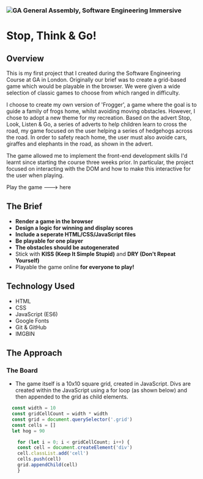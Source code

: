### ![GA](https://cloud.githubusercontent.com/assets/40461/8183776/469f976e-1432-11e5-8199-6ac91363302b.png) General Assembly, Software Engineering Immersive

# Stop, Think & Go!


## Overview 

This is my first project that I created during the Software Engineering Course at GA in London. Originally our brief was to create a grid-based game which would be playable in the browser. We were given a wide selection of classic games to choose from which ranged in difficulty. 

I choose to create my own version of 'Frogger', a game where the goal is to guide a family of frogs home, whilst avoiding moving obstacles. However, I chose to adopt a new theme for my recreation. Based on the advert Stop, Look, Listen & Go, a series of adverts to help children learn to cross the road, my game focused on the user helping a series of hedgehogs across the road. In order to safety reach home, the user must also avoide cars, giraffes and elephants in the road, as shown in the advert.

The game allowed me to implement the front-end development skills I'd learnt since starting the course three weeks prior. In particular, the project focused on interacting with the DOM and how to make this interactive for the user when playing. 

Play the game ---> here 

## The Brief 

- **Render a game in the browser**
- **Design a logic for winning and display scores**
- **Include a seperate HTML/CSS/JavaScript files**
- **Be playable for one player**
- **The obstacles should be autogenerated**
- Stick with **KISS (Keep It Simple Stupid)** and **DRY (Don't Repeat Yourself)**
- Playable the game online **for everyone to play!**


## Technology Used 

- HTML
- CSS
- JavaScript (ES6)
- Google Fonts
- Git & GitHub
- IMGBIN

## The Approach 

### The Board

- The game itself is a 10x10 square grid, created in JavaScript. Divs are created within the JavaScript using a for loop (as shown below) and then appended to the grid as child elements. 

```js 
  const width = 10
  const gridCellCount = width * width
  const grid = document.querySelector('.grid')
  const cells = []
  let hog = 90

    for (let i = 0; i < gridCellCount; i++) {
    const cell = document.createElement('div')
    cell.classList.add('cell')
    cells.push(cell)
    grid.appendChild(cell)
    }
  ```







